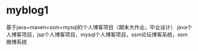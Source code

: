 # myblog1
基于java+maven+ssm+mysql的个人博客项目（期末大作业，毕业设计） java个人博客项目，jsp个人博客项目，mysql个人博客项目，ssm论坛博客系统，ssm微博系统
